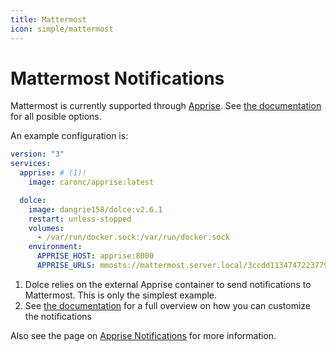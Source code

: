 ```yaml
---
title: Mattermost
icon: simple/mattermost
---
```


# Mattermost Notifications

Mattermost is currently supported through [Apprise](./apprise.md). See
[the documentation](https://github.com/caronc/apprise/wiki/Notify_mattermost) for all posible options.

An example configuration is:

```yaml
version: "3"
services:
  apprise: # (1)!
    image: caronc/apprise:latest

  dolce:
    image: dangrie158/dolce:v2.6.1
    restart: unless-stopped
    volumes:
      - /var/run/docker.sock:/var/run/docker.sock
    environment:
      APPRISE_HOST: apprise:8000
      APPRISE_URLS: mmosts://mattermost.server.local/3ccdd113474722377935511fc85d3dd4 # (2)!
```

1. Dolce relies on the external Apprise container to send notifications to Mattermost. This is only the simplest
   example.
2. See [the documentation](https://github.com/caronc/apprise/wiki/Notify_mattermost) for a full overview on how you can
   customize the notifications

Also see the page on [Apprise Notifications](./apprise.md) for more information.
